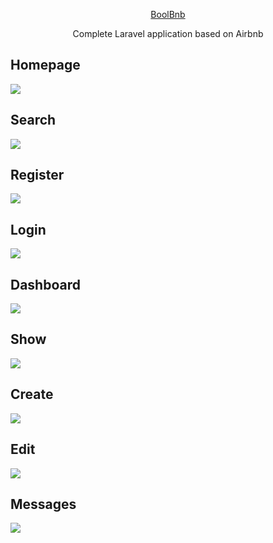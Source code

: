 <p align="center"><a href="https://corradoct.github.io/BoolBnb/" target="_blank">BoolBnb</a></p>

<p align="center">
Complete Laravel application based on Airbnb
</p>

## Homepage
<img src="public/asset/img/Homepage.png">

## Search
<img src="public/asset/img/search.png">

## Register
<img src="public/asset/img/Register.png">

## Login
<img src="public/asset/img/Login.png">

## Dashboard
<img src="public/asset/img/Dashboard.png">

## Show
<img src="public/asset/img/Show.png">

## Create
<img src="public/asset/img/Create.png">

## Edit
<img src="public/asset/img/Edit.png">

## Messages
<img src="public/asset/img/Messages.png">
